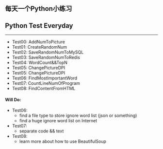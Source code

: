 ## 每天一个Python小练习
## Python Test Everyday

----

* Test00: AddNumToPicture
* Test01: CreateRandomNum
* Test02: SaveRandomNumToMySQL
* Test03: SaveRandomNumToRedis
* Test04: WordCount&&TopN
* Test05: ChangePictureDPI
* Test05: ChangePictureDPI
* Test06: FindMostImportantWord
* Test07: CountLineNumOfProgram
* Test08: FindContentFromHTML

#### Will Do:

* Test06:
    - find a file type to store ignore word list (json or something)
    - find a huge ignore word list on Internet
* Test07:
    - separate code && text
* Test08:
    - learn more about how to use BeautifulSoup